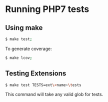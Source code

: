 Running PHP7 tests
==================

Using make
----------

```sh
$ make test;
```

To generate coverage:

```sh
$ make lcov;
```

Testing Extensions
------------------

```sh
$ make test TESTS=ext\<name>\tests
```

This command will take any valid glob for tests.
